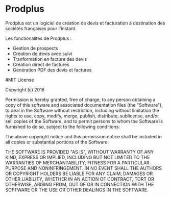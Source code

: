 # Prodplus

Prodplus est un logiciel de création de devis et facturation à destination des sociétés françaises pour l'instant.

Les fonctionalités de Prodplus :
- Gestion de prospects
- Création de devis avec suivi
- Tranformation en facture des devis
- Création direct de factures
- Génération PDF des devis et factures

#MIT License

Copyright (c) 2016

Permission is hereby granted, free of charge, to any person obtaining a copy of this software and associated documentation files (the "Software"), to deal in the Software without restriction, including without limitation the rights to use, copy, modify, merge, publish, distribute, sublicense, and/or sell copies of the Software, and to permit persons to whom the Software is furnished to do so, subject to the following conditions:

The above copyright notice and this permission notice shall be included in all copies or substantial portions of the Software.

THE SOFTWARE IS PROVIDED "AS IS", WITHOUT WARRANTY OF ANY KIND, EXPRESS OR IMPLIED, INCLUDING BUT NOT LIMITED TO THE WARRANTIES OF MERCHANTABILITY, FITNESS FOR A PARTICULAR PURPOSE AND NONINFRINGEMENT. IN NO EVENT SHALL THE AUTHORS OR COPYRIGHT HOLDERS BE LIABLE FOR ANY CLAIM, DAMAGES OR OTHER LIABILITY, WHETHER IN AN ACTION OF CONTRACT, TORT OR OTHERWISE, ARISING FROM, OUT OF OR IN CONNECTION WITH THE SOFTWARE OR THE USE OR OTHER DEALINGS IN THE SOFTWARE.
